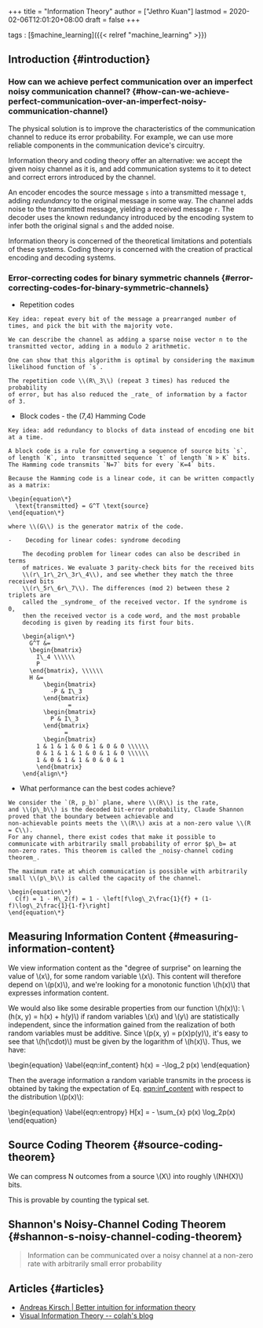+++
title = "Information Theory"
author = ["Jethro Kuan"]
lastmod = 2020-02-06T12:01:20+08:00
draft = false
+++

tags
: [§machine\_learning]({{< relref "machine_learning" >}})


## Introduction {#introduction}


### How can we achieve perfect communication over an imperfect noisy communication channel? {#how-can-we-achieve-perfect-communication-over-an-imperfect-noisy-communication-channel}

The physical solution is to improve the characteristics of the
communication channel to reduce its error probability. For example, we
can use more reliable components in the communication device's
circuitry.

Information theory and coding theory offer an alternative: we accept
the given noisy channel as it is, and add communication systems to it
to detect and correct errors introduced by the channel.

An encoder encodes the source message `s` into a transmitted message
`t`, adding _redundancy_ to the original message in some way. The
channel adds noise to the transmitted message, yielding a received
message `r`. The decoder uses the known redundancy introduced by the
encoding system to infer both the original signal `s` and the added
noise.

Information theory is concerned of the theoretical limitations and
potentials of these systems. Coding theory is concerned with the
creation of practical encoding and decoding systems.


### Error-correcting codes for binary symmetric channels {#error-correcting-codes-for-binary-symmetric-channels}

-    Repetition codes

    Key idea: repeat every bit of the message a prearranged number of
    times, and pick the bit with the majority vote.

    We can describe the channel as adding a sparse noise vector n to the
    transmitted vector, adding in a modulo 2 arithmetic.

    One can show that this algorithm is optimal by considering the maximum
    likelihood function of `s`.

    The repetition code \\(R\_3\\) (repeat 3 times) has reduced the probability
    of error, but has also reduced the _rate_ of information by a factor
    of 3.

-    Block codes - the (7,4) Hamming Code

    Key idea: add redundancy to blocks of data instead of encoding one bit
    at a time.

    A block code is a rule for converting a sequence of source bits `s`,
    of length `K`, into  transmitted sequence `t` of length `N > K` bits.
    The Hamming code transmits `N=7` bits for every `K=4` bits.

    Because the Hamming code is a linear code, it can be written compactly
    as a matrix:

    \begin{equation\*}
      \text{transmitted} = G^T \text{source}
    \end{equation\*}

    where \\(G\\) is the generator matrix of the code.

    -    Decoding for linear codes: syndrome decoding

        The decoding problem for linear codes can also be described in terms
        of matrices. We evaluate 3 parity-check bits for the received bits
        \\(r\_1r\_2r\_3r\_4\\), and see whether they match the three received bits
        \\(r\_5r\_6r\_7\\). The differences (mod 2) between these 2 triplets are
        called the _syndrome_ of the received vector. If the syndrome is 0,
        then the received vector is a code word, and the most probable
        decoding is given by reading its first four bits.

        \begin{align\*}
          G^T &=
          \begin{bmatrix}
            I\_4 \\\\\\
            P
          \end{bmatrix}, \\\\\\
          H &=
              \begin{bmatrix}
                -P & I\_3
              \end{bmatrix}
                     =
              \begin{bmatrix}
                P & I\_3
              \end{bmatrix}
                    =
              \begin{bmatrix}
            1 & 1 & 1 & 0 & 1 & 0 & 0 \\\\\\
            0 & 1 & 1 & 1 & 0 & 1 & 0 \\\\\\
            1 & 0 & 1 & 1 & 0 & 0 & 1
            \end{bmatrix}
        \end{align\*}

-    What performance can the best codes achieve?

    We consider the `(R, p_b)` plane, where \\(R\\) is the rate,
    and \\(p\_b\\) is the decoded bit-error probability, Claude Shannon proved that the boundary between achievable and
    non-achievable points meets the \\(R\\) axis at a non-zero value \\(R = C\\).
    For any channel, there exist codes that make it possible to
    communicate with arbitrarily small probability of error $p\_b= at
    non-zero rates. This theorem is called the _noisy-channel coding
    theorem_.

    The maximum rate at which communication is possible with arbitrarily
    small \\(p\_b\\) is called the capacity of the channel.

    \begin{equation\*}
      C(f) = 1 - H\_2(f) = 1 - \left[f\log\_2\frac{1}{f} + (1-f)\log\_2\frac{1}{1-f}\right]
    \end{equation\*}


## Measuring Information Content {#measuring-information-content}

We view information content as the "degree of surprise" on learning
the value of \\(x\\), for some random variable \\(x\\). This content will
therefore depend on \\(p(x)\\), and we're looking for a monotonic function
\\(h(x)\\) that expresses information content.

We would also like some desirable properties from our function \\(h(x)\\):
\\(h(x, y) = h(x) + h(y)\\) if random variables \\(x\\) and \\(y\\) are
statistically independent, since the information gained from the
realization of both random variables must be additive. Since \\(p(x, y) =
p(x)p(y)\\), it's easy to see that \\(h(\cdot)\\) must be given by the
logarithm of \\(h(x)\\). Thus, we have:

\begin{equation} \label{eqn:inf\_content}
  h(x) = -\log\_2 p(x)
\end{equation}

Then the average information a random variable transmits in the
process is obtained by taking the expectation of Eq. [eqn:inf_content](#eqn:inf_content)
with respect to the distribution \\(p(x)\\):

\begin{equation} \label{eqn:entropy}
 H[x] = - \sum\_{x} p(x) \log\_2p(x)
\end{equation}


## Source Coding Theorem {#source-coding-theorem}

We can compress N outcomes from a source \\(X\\) into roughly \\(NH(X)\\)
bits.

This is provable by counting the typical set.


## Shannon's Noisy-Channel Coding Theorem {#shannon-s-noisy-channel-coding-theorem}

> Information can be communicated over a noisy channel at a non-zero
> rate with arbitrarily small error probability


## Articles {#articles}

-   [Andreas Kirsch | Better intuition for information theory](https://www.blackhc.net/blog/2019/better-intuition-for-information-theory/)
-   [Visual Information Theory -- colah's blog](http://colah.github.io/posts/2015-09-Visual-Information/)
